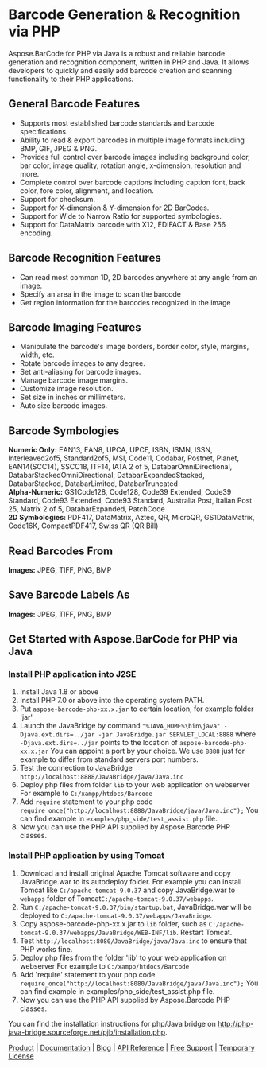 # Barcode Generation & Recognition via PHP

Aspose.BarCode for PHP via Java is a robust and reliable barcode generation and recognition component, written in PHP and Java. It allows developers to quickly and easily add barcode creation and scanning functionality to their PHP applications.  

## General Barcode Features

- Supports most established barcode standards and barcode specifications. 
- Ability to read & export barcodes in multiple image formats including BMP, GIF, JPEG & PNG.  
- Provides full control over barcode images including background color, bar color, image quality, rotation angle, x-dimension, resolution and more.  
- Complete control over barcode captions including caption font, back color, fore color, alignment, and location.
- Support for checksum.
- Support for X-dimension & Y-dimension for 2D BarCodes.
- Support for Wide to Narrow Ratio for supported symbologies.
- Support for DataMatrix barcode with X12, EDIFACT & Base 256 encoding. 

## Barcode Recognition Features

- Can read most common 1D, 2D barcodes anywhere at any angle from an image.
- Specify an area in the image to scan the barcode 
- Get region information for the barcodes recognized in the image
	
## Barcode Imaging Features

- Manipulate the barcode's image borders, border color, style, margins, width, etc.
- Rotate barcode images to any degree.
- Set anti-aliasing for barcode images.
- Manage barcode image margins.
- Customize image resolution.
- Set size in inches or millimeters.
- Auto size barcode images.

## Barcode Symbologies

**Numeric Only:** EAN13, EAN8, UPCA, UPCE, ISBN, ISMN, ISSN, Interleaved2of5, Standard2of5, MSI, Code11, Codabar, Postnet, Planet, EAN14(SCC14), SSCC18, ITF14, IATA 2 of 5, DatabarOmniDirectional, DatabarStackedOmniDirectional, DatabarExpandedStacked, DatabarStacked, DatabarLimited, DatabarTruncated\
**Alpha-Numeric:** GS1Code128, Code128, Code39 Extended, Code39 Standard, Code93 Extended, Code93 Standard, Australia Post, Italian Post 25, Matrix 2 of 5, DatabarExpanded, PatchCode\
**2D Symbologies:** PDF417, DataMatrix, Aztec, QR, MicroQR, GS1DataMatrix, Code16K, CompactPDF417, Swiss QR (QR Bill)

## Read Barcodes From

**Images:** JPEG, TIFF, PNG, BMP

## Save Barcode Labels As

**Images:** JPEG, TIFF, PNG, BMP

## Get Started with Aspose.BarCode for PHP via Java

### Install PHP application into J2SE

1. Install Java 1.8 or above
2. Install PHP 7.0 or above into the operating system PATH.
3. Put `aspose-barcode-php-xx.x.jar` to certain location, for example folder 'jar'
4. Launch the JavaBridge by command
`"%JAVA_HOME%\bin\java" -Djava.ext.dirs=../jar -jar JavaBridge.jar SERVLET_LOCAL:8888`
where `-Djava.ext.dirs=../jar` points to the location of `aspose-barcode-php-xx.x.jar`
You can appoint a port by your choice. We use `8888` just for example to differ from standard servers port numbers.
5. Test the connection to JavaBridge
`http://localhost:8888/JavaBridge/java/Java.inc`
6. Deploy php files from folder `lib` to your web application on webserver
For example to `C:/xampp/htdocs/Barcode`
7. Add `require` statement to your php code
`require_once("http://localhost:8888/JavaBridge/java/Java.inc");`
You can find example in `examples/php_side/test_assist.php` file.
8. Now you can use the PHP API supplied by Aspose.Barcode PHP classes.
 
 
 ### Install PHP application by using Tomcat 
 
1. Download and install original Apache Tomcat software and copy JavaBridge.war to its autodeploy folder.
For example you can install Tomcat like  `C:/apache-tomcat-9.0.37` 
and copy JavaBridge.war to `webapps` folder of Tomcat`C:/apache-tomcat-9.0.37/webapps`.
3. Run `C:/apache-tomcat-9.0.37/bin/startup.bat`, JavaBridge.war will be deployed to `C:/apache-tomcat-9.0.37/webapps/JavaBridge`.
3. Copy aspose-barcode-php-xx.x.jar to `lib` folder, such as `C:/apache-tomcat-9.0.37/webapps/JavaBridge/WEB-INF/lib`.
Restart Tomcat.
5. Test `http://localhost:8080/JavaBridge/java/Java.inc` to ensure that PHP works fine.
6. Deploy php files from the folder 'lib' to your web application on webserver
For example to `C:/xampp/htdocs/Barcode`
7. Add 'require' statement to your php code
`require_once("http://localhost:8080/JavaBridge/java/Java.inc");`
You can find example in examples/php_side/test_assist.php file.
8. Now you can use the PHP API supplied by Aspose.Barcode PHP classes.

You can find the installation instructions for php/Java bridge on http://php-java-bridge.sourceforge.net/pjb/installation.php.

[Product](https://products.aspose.com/barcode) | [Documentation](https://products.aspose.com/barcode/php-java) | [Blog](https://blog.aspose.com/category/barcode/) | [API Reference](https://apireference.aspose.com/barcode/java) | [Free Support](https://forum.aspose.com/c/barcode) | [Temporary License](https://purchase.aspose.com/temporary-license)
